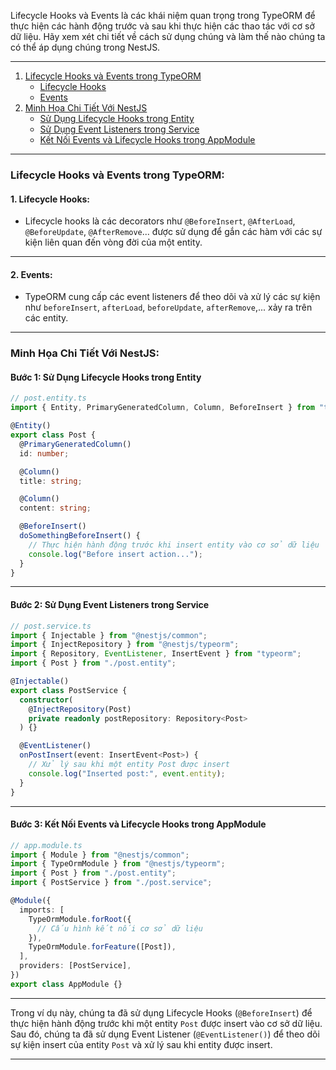 Lifecycle Hooks và Events là các khái niệm quan trọng trong TypeORM để thực hiện các hành động trước và sau khi thực hiện các thao tác với cơ sở dữ liệu. Hãy xem xét chi tiết về cách sử dụng chúng và làm thế nào chúng ta có thể áp dụng chúng trong NestJS.

---

1. [Lifecycle Hooks và Events trong TypeORM](#lifecycle-hooks-và-events-trong-typeorm)
   - [Lifecycle Hooks](#1-lifecycle-hooks)
   - [Events](#2-events)
2. [Minh Họa Chi Tiết Với NestJS](#minh-họa-chi-tiết-với-nestjs)
   - [Sử Dụng Lifecycle Hooks trong Entity](#bước-1-sử-dụng-lifecycle-hooks-trong-entity)
   - [Sử Dụng Event Listeners trong Service](#bước-2-sử-dụng-event-listeners-trong-service)
   - [Kết Nối Events và Lifecycle Hooks trong AppModule](#bước-3-kết-nối-events-và-lifecycle-hooks-trong-appmodule)

---

### Lifecycle Hooks và Events trong TypeORM:

#### **1. Lifecycle Hooks:**

- Lifecycle hooks là các decorators như `@BeforeInsert`, `@AfterLoad`, `@BeforeUpdate`, `@AfterRemove`... được sử dụng để gắn các hàm với các sự kiện liên quan đến vòng đời của một entity.

---

#### **2. Events:**

- TypeORM cung cấp các event listeners để theo dõi và xử lý các sự kiện như `beforeInsert`, `afterLoad`, `beforeUpdate`, `afterRemove`,... xảy ra trên các entity.

---

### Minh Họa Chi Tiết Với NestJS:

#### **Bước 1: Sử Dụng Lifecycle Hooks trong Entity**

```typescript
// post.entity.ts
import { Entity, PrimaryGeneratedColumn, Column, BeforeInsert } from "typeorm";

@Entity()
export class Post {
  @PrimaryGeneratedColumn()
  id: number;

  @Column()
  title: string;

  @Column()
  content: string;

  @BeforeInsert()
  doSomethingBeforeInsert() {
    // Thực hiện hành động trước khi insert entity vào cơ sở dữ liệu
    console.log("Before insert action...");
  }
}
```

---

#### **Bước 2: Sử Dụng Event Listeners trong Service**

```typescript
// post.service.ts
import { Injectable } from "@nestjs/common";
import { InjectRepository } from "@nestjs/typeorm";
import { Repository, EventListener, InsertEvent } from "typeorm";
import { Post } from "./post.entity";

@Injectable()
export class PostService {
  constructor(
    @InjectRepository(Post)
    private readonly postRepository: Repository<Post>
  ) {}

  @EventListener()
  onPostInsert(event: InsertEvent<Post>) {
    // Xử lý sau khi một entity Post được insert
    console.log("Inserted post:", event.entity);
  }
}
```

---

#### **Bước 3: Kết Nối Events và Lifecycle Hooks trong AppModule**

```typescript
// app.module.ts
import { Module } from "@nestjs/common";
import { TypeOrmModule } from "@nestjs/typeorm";
import { Post } from "./post.entity";
import { PostService } from "./post.service";

@Module({
  imports: [
    TypeOrmModule.forRoot({
      // Cấu hình kết nối cơ sở dữ liệu
    }),
    TypeOrmModule.forFeature([Post]),
  ],
  providers: [PostService],
})
export class AppModule {}
```

---

Trong ví dụ này, chúng ta đã sử dụng Lifecycle Hooks (`@BeforeInsert`) để thực hiện hành động trước khi một entity `Post` được insert vào cơ sở dữ liệu. Sau đó, chúng ta đã sử dụng Event Listener (`@EventListener()`) để theo dõi sự kiện insert của entity `Post` và xử lý sau khi entity được insert.

---
